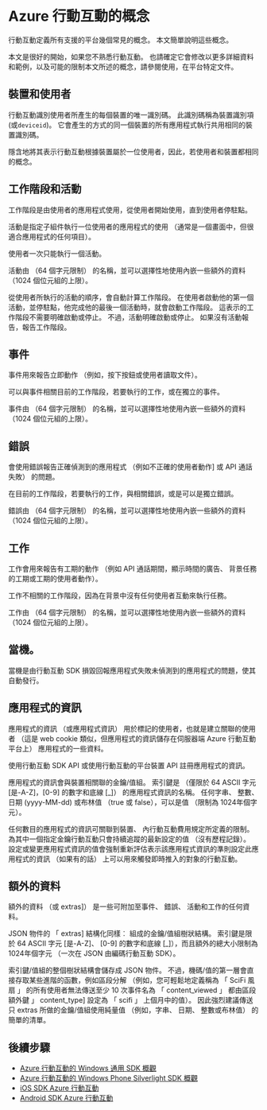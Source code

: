 <properties
    pageTitle="行動互動概念 |Microsoft Azure"
    description="Azure 行動互動的概念"
    services="mobile-engagement"
    documentationCenter="mobile"
    authors="piyushjo"
    manager="dwrede"
    editor="" />

<tags
    ms.service="mobile-engagement"
    ms.workload="mobile"
    ms.tgt_pltfrm="mobile-android"
    ms.devlang="na"
    ms.topic="get-started-article"
    ms.date="08/19/2016"
    ms.author="piyushjo" />

# <a name="azure-mobile-engagement-concepts"></a>Azure 行動互動的概念

行動互動定義所有支援的平台幾個常見的概念。 本文簡單說明這些概念。

本文是很好的開始，如果您不熟悉行動互動。 也請確定它會修改以更多詳細資料和範例，以及可能的限制本文所述的概念，請參閱使用，在平台特定文件。

## <a name="devices-and-users"></a>裝置和使用者
行動互動識別使用者所產生的每個裝置的唯一識別碼。 此識別碼稱為裝置識別項 (或`deviceid`)。 它會產生的方式的同一個裝置的所有應用程式執行共用相同的裝置識別碼。

隱含地將其表示行動互動根據裝置屬於一位使用者，因此，若使用者和裝置都相同的概念。

## <a name="sessions-and-activities"></a>工作階段和活動
工作階段是由使用者的應用程式使用，從使用者開始使用，直到使用者停駐點。

活動是指定子組件執行一位使用者的應用程式的使用 （通常是一個畫面中，但很適合應用程式的任何項目）。

使用者一次只能執行一個活動。

活動由 （64 個字元限制） 的名稱，並可以選擇性地使用內嵌一些額外的資料 （1024 個位元組的上限）。

從使用者所執行的活動的順序，會自動計算工作階段。 在使用者啟動他的第一個活動，並停駐點，他完成他的最後一個活動時，就會啟動工作階段。 這表示的工作階段不需要明確啟動或停止。 不過，活動明確啟動或停止。 如果沒有活動報告，報告工作階段。

## <a name="events"></a>事件
事件用來報告立即動作 （例如，按下按鈕或使用者讀取文件）。

可以與事件相關目前的工作階段，若要執行的工作，或在獨立的事件。

事件由 （64 個字元限制） 的名稱，並可以選擇性地使用內嵌一些額外的資料 （1024 個位元組的上限）。

## <a name="error"></a>錯誤
會使用錯誤報告正確偵測到的應用程式 （例如不正確的使用者動作] 或 API 通話失敗） 的問題。

在目前的工作階段，若要執行的工作，與相關錯誤，或是可以是獨立錯誤。

錯誤由 （64 個字元限制） 的名稱，並可以選擇性地使用內嵌一些額外的資料 （1024 個位元組的上限）。

## <a name="job"></a>工作
工作會用來報告有工期的動作 （例如 API 通話期間，顯示時間的廣告、 背景任務的工期或工期的使用者動作）。

工作不相關的工作階段，因為在背景中沒有任何使用者互動來執行任務。

工作由 （64 個字元限制） 的名稱，並可以選擇性地使用內嵌一些額外的資料 （1024 個位元組的上限）。

## <a name="crash"></a>當機。
當機是由行動互動 SDK 損毀回報應用程式失敗未偵測到的應用程式的問題，使其自動發行。

## <a name="application-information"></a>應用程式的資訊
應用程式的資訊 （或應用程式資訊） 用於標記的使用者，也就是建立關聯的使用者 （這是 web cookie 類似，但應用程式的資訊儲存在伺服器端 Azure 行動互動平台上） 應用程式的一些資料。

使用行動互動 SDK API 或使用行動互動的平台裝置 API 註冊應用程式的資訊。

應用程式的資訊會與裝置相關聯的金鑰/值組。 索引鍵是 （僅限於 64 ASCII 字元 [是-A-Z]，[0-9] 的數字和底線 [_]） 的應用程式資訊的名稱。 任何字串、 整數、 日期 (yyyy-MM-dd) 或布林值 （true 或 false），可以是值 （限制為 1024年個字元）。

任何數目的應用程式的資訊可關聯到裝置、 內行動互動費用規定所定義的限制。 為其中一個指定金鑰行動互動只會持續追蹤的最新設定的值 （沒有歷程記錄）。 設定或變更應用程式資訊的值會強制重新評估表示該應用程式資訊的準則設定此應用程式的資訊 （如果有的話） 上可以用來觸發即時推入的對象的行動互動。

## <a name="extra-data"></a>額外的資料
額外的資料 （或 extras]） 是一些可附加至事件、 錯誤、 活動和工作的任何資料。

JSON 物件的 「 extras] 結構化同樣︰ 組成的金鑰/值組樹狀結構。 索引鍵是限於 64 ASCII 字元 [是-A-Z]、 [0-9] 的數字和底線 [_]），而且額外的總大小限制為 1024年個字元 （一次在 JSON 由編碼行動互動 SDK）。

索引鍵/值組的整個樹狀結構會儲存成 JSON 物件。 不過，機碼/值的第一層會直接存取某些進階的函數，例如區段分解 （例如，您可輕鬆地定義稱為 「 SciFi 風扇 」 的所有使用者無法傳送至少 10 次事件名為 「 content_viewed 」 都由區段額外鍵 」 content_type] 設定為 「 scifi 」 上個月中的值）。 因此強烈建議傳送只 extras 所做的金鑰/值組使用純量值 （例如，字串、 日期、 整數或布林值） 的簡單的清單。

## <a name="next-steps"></a>後續步驟

- [Azure 行動互動的 Windows 通用 SDK 概觀](mobile-engagement-windows-store-sdk-overview.md)
- [Azure 行動互動的 Windows Phone Silverlight SDK 概觀](mobile-engagement-windows-phone-sdk-overview.md)
- [iOS SDK Azure 行動互動](mobile-engagement-ios-sdk-overview.md)
- [Android SDK Azure 行動互動](mobile-engagement-android-sdk-overview.md)
